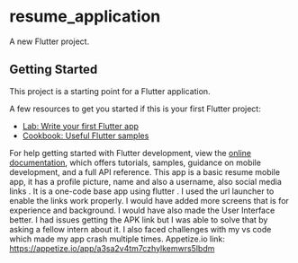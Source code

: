 # resume_application

A new Flutter project.

## Getting Started

This project is a starting point for a Flutter application.

A few resources to get you started if this is your first Flutter project:

- [Lab: Write your first Flutter app](https://docs.flutter.dev/get-started/codelab)
- [Cookbook: Useful Flutter samples](https://docs.flutter.dev/cookbook)

For help getting started with Flutter development, view the
[online documentation](https://docs.flutter.dev/), which offers tutorials,
samples, guidance on mobile development, and a full API reference.
This app is a  basic resume mobile app, it has a profile picture, name and also a username, also social media links . It is a one-code base app using flutter . I used the url launcher to enable the links work properly. I would have added more screens that is for experience and background. I would have also made the User Interface better. I had issues getting the APK link but I was able to solve that by asking a fellow intern about it. I also faced challenges with my vs code which made my app crash multiple times. Appetize.io link: https://appetize.io/app/a3sa2v4tm7czhylkemwrs5lbdm